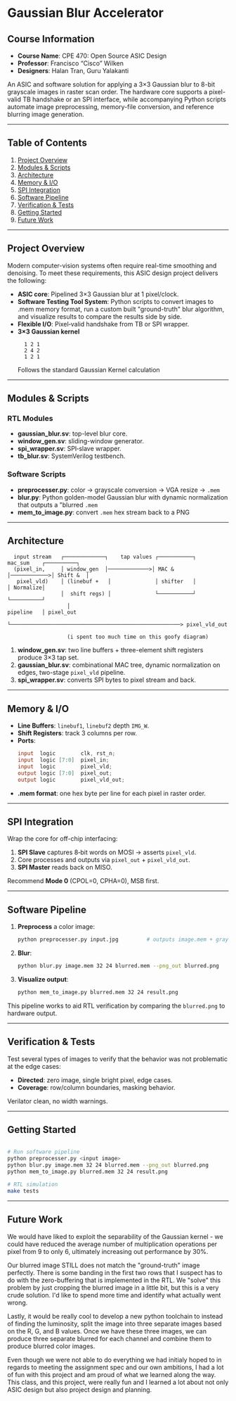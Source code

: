 # Gaussian Blur Accelerator

## Course Information

- **Course Name**: CPE 470: Open Source ASIC Design
- **Professor**: Francisco “Cisco” Wilken
- **Designers**: Halan Tran, Guru Yalakanti

An ASIC and software solution for applying a 3×3 Gaussian blur to 8-bit grayscale images in raster scan order. The hardware core supports a pixel-valid TB handshake or an SPI interface, while accompanying Python scripts automate image preprocessing, memory-file conversion, and reference blurring image generation.

---

## Table of Contents

1. [Project Overview](#project-overview)
2. [Modules & Scripts](#modules--scripts)
3. [Architecture](#architecture)
4. [Memory & I/O](#memory--io)
5. [SPI Integration](#spi-integration)
6. [Software Pipeline](#software-pipeline)
7. [Verification & Tests](#verification--tests)
8. [Getting Started](#getting-started)
9. [Future Work](#future-work)

---

## Project Overview

Modern computer-vision systems often require real-time smoothing and denoising. To meet these requirements, this ASIC design project delivers the following:

- **ASIC core**: Pipelined 3×3 Gaussian blur at 1 pixel/clock.
- **Software Testing Tool System**: Python scripts to convert images to .mem memory format, run a custom built "ground-truth" blur algorithm, and visualize results to compare the results side by side.
- **Flexible I/O**: Pixel‑valid handshake from TB or SPI wrapper.
- **3×3 Gaussian kernel**
  ```text
    1 2 1
    2 4 2
    1 2 1
  ```
  Follows the standard Gaussian Kernel calculation

---
## Modules & Scripts

### RTL Modules

- **gaussian\_blur.sv**: top-level blur core.
- **window\_gen.sv**: sliding-window generator.
- **spi\_wrapper.sv**: SPI‑slave wrapper.
- **tb\_blur.sv**: SystemVerilog testbench.

### Software Scripts

- **preprocesser.py**: color → grayscale conversion → VGA resize → `.mem` 
- **blur.py**: Python golden-model Gaussian blur with dynamic normalization that outputs a "blurred `.mem`
- **mem\_to\_image.py**: convert `.mem` hex stream back to a PNG

---

## Architecture

```text
  input stream   ┌─────────────┐    tap values ┌───────────┐    mac_sum    ┌──────────┐
  (pixel_in,     │ window_gen  │─────────────>│ MAC &     │────────────>│ Shift &  │
   pixel_vld)    │ (linebuf +   │              │ shifter   │             │ Normalize│
                 │  shift regs) │              └───────────┘             └──────────┘
                   │                                           pipeline   │ pixel_out
                   └──────────────────────────────────────────────────────> pixel_vld_out

                   (i spent too much time on this goofy diagram)
```

1. **window\_gen.sv**: two line buffers + three-element shift registers produce 3×3 tap set.
2. **gaussian\_blur.sv**: combinational MAC tree, dynamic normalization on edges, two-stage `pixel_vld` pipeline.
3. **spi\_wrapper.sv**: converts SPI bytes to pixel stream and back.

---

## Memory & I/O

- **Line Buffers**: `linebuf1`, `linebuf2` depth `IMG_W`.
- **Shift Registers**: track 3 columns per row.
- **Ports**:
  ```verilog
  input  logic        clk, rst_n;
  input  logic [7:0]  pixel_in;
  input  logic        pixel_vld;
  output logic [7:0]  pixel_out;
  output logic        pixel_vld_out;
  ```
- **.mem format**: one hex byte per line for each pixel in raster order.

---

## SPI Integration

Wrap the core for off-chip interfacing:

1. **SPI Slave** captures 8‑bit words on MOSI → asserts `pixel_vld`.
2. Core processes and outputs via `pixel_out` + `pixel_vld_out`.
3. **SPI Master** reads back on MISO.

Recommend **Mode 0** (CPOL=0, CPHA=0), MSB first.

---

## Software Pipeline

1. **Preprocess** a color image:
   ```bash
   python preprocesser.py input.jpg         # outputs image.mem + grayscale VGA JPEG
   ```
2. **Blur**:
   ```bash
   python blur.py image.mem 32 24 blurred.mem --png_out blurred.png
   ```
3. **Visualize output**:
   ```bash
   python mem_to_image.py blurred.mem 32 24 result.png
   ```

This pipeline works to aid RTL verification by comparing the `blurred.png` to hardware output.

---

## Verification & Tests

Test several types of images to verify that the behavior was not problematic at the edge cases:

- **Directed**: zero image, single bright pixel, edge cases.
- **Coverage**: row/column boundaries, masking behavior.
 
Verilator clean, no width warnings.

---

## Getting Started

```bash

# Run software pipeline
python preprocesser.py <input image>
python blur.py image.mem 32 24 blurred.mem --png_out blurred.png
python mem_to_image.py blurred.mem 32 24 result.png

# RTL simulation
make tests
```

---


## Future Work

We would have liked to exploit the separability of the Gaussian kernel - we could have reduced the average number of multiplication operations per pixel from 9 to only 6, ultimately increasing out performance by 30%.

Our blurred image STILL does not match the "ground-truth" image perfectly. There is some banding in the first two rows that I suspect has to do with the zero-buffering that is implemented in the RTL. We "solve" this problem by just cropping the blurred image in a little bit, but this is a very crude solution. I'd like to spend more time and identify what actually went wrong.

Lastly, it would be really cool to develop a new python toolchain to instead of finding the luminosity, split the image into three separate images based on the R, G, and B values. Once we have these three images, we can produce three separate blurred for each channel and combine them to produce blurred color images.

Even though we were not able to do everything we had initialy hoped to in regards to meeting the assignment spec and our own ambitions, I had a lot of fun with this project and am proud of what we learned along the way. This class, and this project, were really fun and I learned a lot about not only ASIC design but also project design and planning.



